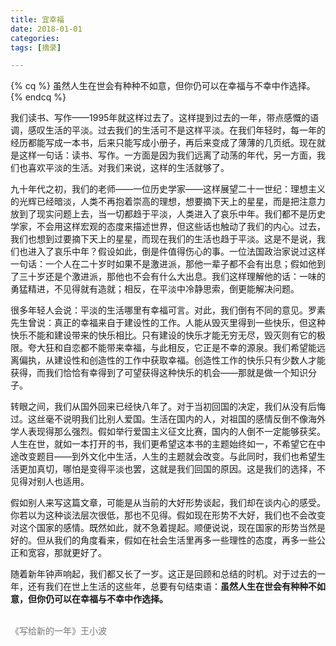 ```yaml
---
title: 宜幸福
date: 2018-01-01 
categories: 
tags: [摘录] 

---
```


{% cq %} 虽然人生在世会有种种不如意，但你仍可以在幸福与不幸中作选择。 {% endcq %}

<!--more-->

我们读书、写作——1995年就这样过去了。这样提到过去的一年，带点感慨的语调，感叹生活的平淡。过去我们的生活可不是这样平淡。在我们年轻时，每一年的经历都能写成一本书，后来只能写成小册子，再后来变成了薄薄的几页纸。现在就是这样一句话：读书、写作。一方面是因为我们远离了动荡的年代，另一方面，我们也喜欢平淡的生活。对我们来说，这样的生活就够了。 

九十年代之初，我们的老师——一位历史学家——这样展望二十一世纪：理想主义的光辉已经暗淡，人类不再抱着崇高的理想，想要摘下天上的星星，而是把注意力放到了现实问题上去，当一切都趋于平淡，人类进入了哀乐中年。我们都不是历史学家，不会用这样宏观的态度来描述世界，但这些话也触动了我们的内心。过去，我们也想到过要摘下天上的星星，而现在我们的生活也趋于平淡。这是不是说，我们也进入了哀乐中年？假设如此，倒是件值得伤心的事。一位法国政治家说过这样一句话：一个人在二十岁时如果不是激进派，那他一辈子都不会有出息；假如他到了三十岁还是个激进派，那他也不会有什么大出息。我们这样理解他的话：一味的勇猛精进，不见得就有造就；相反，在平淡中冷静思索，倒更能解决问题。 

很多年轻人会说：平淡的生活哪里有幸福可言。对此，我们倒有不同的意见。罗素先生曾说：真正的幸福来自于建设性的工作。人能从毁灭里得到一些快乐，但这种快乐不能和建设带来的快乐相比。只有建设的快乐才能无穷无尽，毁灭则有它的极限。夸大狂和自恋都不能带来幸福，与此相反，它正是不幸的源泉。我们希望能远离偏执，从建设性和创造性的工作中获取幸福。创造性工作的快乐只有少数人才能获得，而我们恰恰有幸得到了可望获得这种快乐的机会——那就是做一个知识分子。 

转眼之间，我们从国外回来已经快八年了。对于当初回国的决定，我们从没有后悔过。这丝毫不说明我们比别人爱国。生活在国内的人，对祖国的感情反倒不像海外学人表现得那么强烈。假如举行爱国主义征文比赛，国内的人倒不一定能够获奖。人生在世，就如一本打开的书，我们更希望这本书的主题始终如一，不希望它在中途改变题目——到外文化中生活，人生的主题就会改变。与此同时，我们也希望生活更加真切，哪怕是变得平淡也罢，这就是我们回国的原因。这是我们的选择，不见得对别人也适用。 

假如别人来写这篇文章，可能是从当前的大好形势谈起，我们却在谈内心的感受。你若以为这种谈法层次很低，那也不见得。假如现在形势不大好，我们也不会改变对这个国家的感情。既然如此，就不急着提起。顺便说说，现在国家的形势当然是好的。但从我们的角度看来，假如在社会生活里再多一些理性的态度，再多一些公正和宽容，那就更好了。 

随着新年钟声响起，我们都又长了一岁。这正是回顾和总结的时机。对于过去的一年，还有我们在世上生活的这些年，总要有句结束语：<b>虽然人生在世会有种种不如意，但你仍可以在幸福与不幸中作选择。</b>


<br/>
<span style="color:#777">《写给新的一年》王小波</span>
                                              